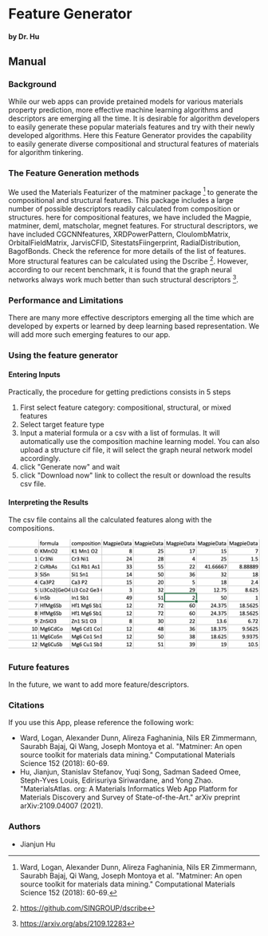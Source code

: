 
# Feature Generator
#### by Dr. Hu

## Manual

### Background

While our web apps can provide pretained models for various materials property prediction, more effective machine learning algorithms and descriptors are emerging all the time. It is desirable for algorithm developers to easily generate these popular materials features and try with their newly developed algorithms. Here this Feature Generator provides the capability to easily generate diverse compositional and structural features of materials for algorithm tinkering.


### The Feature Generation methods

We used the Materials Featurizer of the matminer package [^1] to generate the compositional and structural features. This package includes a large number of possible descriptors readily calculated from composition or structures. here for compositional features, we have included the Magpie, matminer, deml, matscholar, megnet features. For structural descriptors, we have included CGCNNfeatures, XRDPowerPattern, CloulombMatrix, OrbitalFieldMatrix, JarvisCFID, SitestatsFiingerprint, RadialDistribution, BagofBonds. Check the reference for more details of the list of features. More structural features can be calculated using the Dscribe [^3]. However, according to our recent benchmark, it is found that the graph neural networks always work much better than such structural descriptors [^2]. 


### Performance and Limitations

There are many more effective descriptors emerging all the time which are developed by experts or learned by deep learning based representation. We will add more such emerging features to our app. 


### Using the feature generator

#### Entering Inputs

Practically, the procedure for getting predictions consists in 5 steps

1. First select feature category: compositional, structural, or mixed features
2. Select target feature type
3. Input a material formula or a csv with a list of formulas. It will automatically use the composition machine learning model. You can also upload a structure cif file, it will select the graph neural network model accordingly. 
4. click "Generate now" and wait
4. click "Download now" link to collect the result or download the results csv file.

#### Interpreting the Results

The csv file contains all the calculated features along with the compositions.

<img src="img/feature.png" width="700">


### Future features

In the future, we want to add more feature/descriptors.

### Citations

If you use this App, please reference the following work:

- Ward, Logan, Alexander Dunn, Alireza Faghaninia, Nils ER Zimmermann, Saurabh Bajaj, Qi Wang, Joseph Montoya et al. "Matminer: An open source toolkit for materials data mining." Computational Materials Science 152 (2018): 60-69.
- Hu, Jianjun, Stanislav Stefanov, Yuqi Song, Sadman Sadeed Omee, Steph-Yves Louis, Edirisuriya Siriwardane, and Yong Zhao. "MaterialsAtlas. org: A Materials Informatics Web App Platform for Materials Discovery and Survey of State-of-the-Art." arXiv preprint arXiv:2109.04007 (2021).


[^1]: Ward, Logan, Alexander Dunn, Alireza Faghaninia, Nils ER Zimmermann, Saurabh Bajaj, Qi Wang, Joseph Montoya et al. "Matminer: An open source toolkit for materials data mining." Computational Materials Science 152 (2018): 60-69.
[^2]: https://arxiv.org/abs/2109.12283
[^3]: https://github.com/SINGROUP/dscribe

### Authors

- Jianjun Hu
